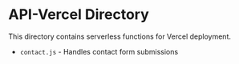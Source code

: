 # API-Vercel Directory

This directory contains serverless functions for Vercel deployment.

- `contact.js` - Handles contact form submissions 